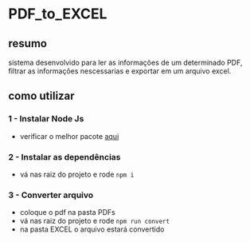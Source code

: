 # PDF_to_EXCEL

## resumo

sistema desenvolvido para ler as informações de um determinado PDF, filtrar as informações nescessarias e exportar em um arquivo excel.

## como utilizar

### 1 - Instalar Node Js

   - verificar o melhor pacote [aqui](https://nodejs.org/)

### 2 - Instalar as dependências 

   - vá nas raiz do projeto e rode `npm i`


### 3 - Converter arquivo

   - coloque o pdf na pasta PDFs
   -  vá nas raiz do projeto e rode `npm run convert`
   -  na pasta EXCEL o arquivo estará convertido
